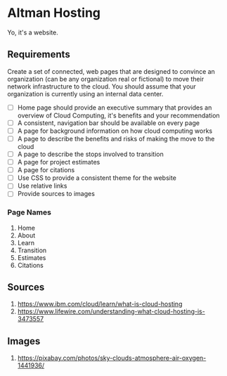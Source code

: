 # Altman Hosting

Yo, it's a website.

## Requirements

Create a set of connected, web pages that are designed to convince an organization (can be any organization real or fictional) to move their network infrastructure to the cloud. You should assume that your organization is currently using an internal data center.

- [ ] Home page should provide an executive summary that provides an overview of Cloud Computing, it's benefits and your recommendation
- [ ] A consistent, navigation bar should be available on every page
- [ ] A page for background information on how cloud computing works
- [ ] A page to describe the benefits and risks of making the move to the cloud
- [ ] A page to describe the stops involved to transition
- [ ] A page for project estimates
- [ ] A page for citations
- [ ] Use CSS to provide a consistent theme for the website
- [ ] Use relative links
- [ ] Provide sources to images

### Page Names

1. Home
2. About
3. Learn
4. Transition
5. Estimates
6. Citations

## Sources

1. https://www.ibm.com/cloud/learn/what-is-cloud-hosting
2. https://www.lifewire.com/understanding-what-cloud-hosting-is-3473557

## Images

1. https://pixabay.com/photos/sky-clouds-atmosphere-air-oxygen-1441936/
